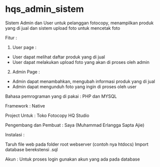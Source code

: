 # hqs_admin_sistem
Sistem Admin dan User untuk pelanggan fotocopy, menampilkan produk yang di jual dan sistem upload foto untuk mencetak foto


Fitur :

1. User page : 
- User dapat melihat daftar produk yang di jual
- User dapat melakukan upload foto yang akan di proses oleh admin

2. Admin Page : 
- Admin dapat menambahkan, mengubah informasi produk yang di jual
- Admin dapat mengunduh foto yang ingin di proses oleh user

Bahasa pemrograman yang di pakai : PHP dan MYSQL 

Framework : Native

Project Untuk : Toko Fotocopy HQ Studio


Pengembang dan Pembuat : Saya (Muhammad Erlangga Sapta Ajie)

Instalasi :

Taruh file web pada folder root webserver (contoh nya htdocs)
Import database berekstensi .sql


Akun : Untuk proses login gunakan akun yang ada pada database
